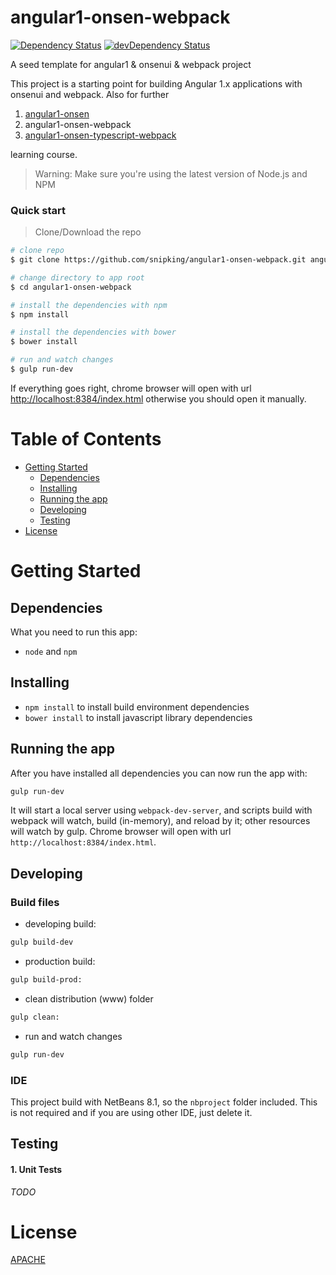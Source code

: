 # angular1-onsen-webpack

[![Dependency Status](https://david-dm.org/snipking/angular1-onsen/status.svg)](https://david-dm.org/snipking/angular1-onsen#info=dependencies) [![devDependency Status](https://david-dm.org/snipking/angular1-onsen/dev-status.svg)](https://david-dm.org/snipking/angular1-onsen#info=devDependencies)

A seed template for angular1 & onsenui & webpack project

This project is a starting point for building Angular 1.x applications with onsenui and webpack. Also for further

1. [angular1-onsen](https://github.com/snipking/angular1-onsen.git)  
2. angular1-onsen-webpack  
3. [angular1-onsen-typescript-webpack](https://github.com/snipking/angular1-onsen-typescript-webpack.git)  

learning course.

>Warning: Make sure you're using the latest version of Node.js and NPM

### Quick start

> Clone/Download the repo

```bash
# clone repo
$ git clone https://github.com/snipking/angular1-onsen-webpack.git angular1-onsen-webpack

# change directory to app root
$ cd angular1-onsen-webpack

# install the dependencies with npm
$ npm install

# install the dependencies with bower
$ bower install

# run and watch changes
$ gulp run-dev
```

If everything goes right, chrome browser will open with url [http://localhost:8384/index.html](http://localhost:8384/index.html)
otherwise you should open it manually.

# Table of Contents

* [Getting Started](#getting-started)
    * [Dependencies](#dependencies)
    * [Installing](#installing)
    * [Running the app](#running-the-app)
    * [Developing](#developing)
    * [Testing](#testing)
* [License](#license)

# Getting Started

## Dependencies

What you need to run this app:
* `node` and `npm`

## Installing

* `npm install` to install build environment dependencies
* `bower install` to install javascript library dependencies

## Running the app

After you have installed all dependencies you can now run the app with:
```bash
gulp run-dev
```

It will start a local server using `webpack-dev-server`, and scripts build with webpack will watch, build (in-memory), and reload by it; other resources will watch by gulp. Chrome browser will open with url `http://localhost:8384/index.html`.

## Developing

### Build files

* developing build:
```bash
gulp build-dev
```
* production build:
```bash
gulp build-prod:
```
* clean distribution (www) folder
```bash
gulp clean:
```
* run and watch changes
```bash
gulp run-dev
```

### IDE

This project build with NetBeans 8.1, so the `nbproject` folder included. This is not required and if you are using other IDE, just delete it.

## Testing

#### 1. Unit Tests

_TODO_

# License

[APACHE](/LICENSE)
